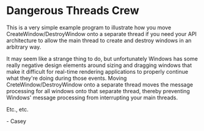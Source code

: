 # Dangerous Threads Crew

This is a very simple example program to illustrate how you move CreateWindow/DestroyWindow onto a separate thread if you need your API architecture to allow the main thread to create and destroy windows in an arbitrary way.

It may seem like a strange thing to do, but unfortunately Windows has some really negative design elements around sizing and dragging windows that make it difficult for real-time rendering applications to properly continue what they're doing during those events.  Moving CreteWindow/DestroyWindow onto a separate thread moves the message processing for all windows onto that separate thread, thereby preventing Windows' message processing from interrupting your main threads.

Etc., etc.

\- Casey
